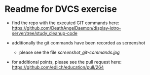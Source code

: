 # Readme for DVCS exercise

* find the repo with the executed GIT commands here:  
https://github.com/DeathAngelDaemon/display-lotro-server/tree/study_cleanup-code

* additionally the git commands have been recorded as screenshot
  * please see the file _screenshot_git-commands.jpg_

* for additional points, please see the pull request here:  
https://github.com/edlich/education/pull/264
